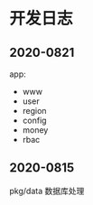 # 开发日志

## 2020-0821

app:
- www
- user
- region
- config
- money
- rbac

## 2020-0815

pkg/data 数据库处理
